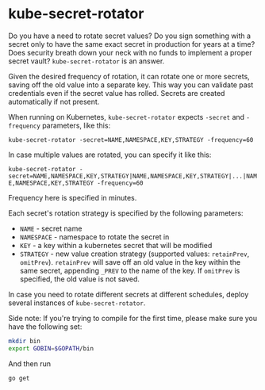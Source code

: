 # kube-secret-rotator

Do you have a need to rotate secret values? Do you sign something with a secret only to have the same exact secret in production for years at a time? Does security breath down your neck with no funds to implement a proper secret vault? `kube-secret-rotator` is an answer.

Given the desired frequency of rotation, it can rotate one or more secrets, saving off the old value into a separate key. This way you can validate past credentials even if the secret value has rolled. Secrets are created automatically if not present.

When running on Kubernetes, `kube-secret-rotator` expects `-secret` and `-frequency` parameters, like this:

`kube-secret-rotator -secret=NAME,NAMESPACE,KEY,STRATEGY -frequency=60`

In case multiple values are rotated, you can specify it like this:

`kube-secret-rotator -secret=NAME,NAMESPACE,KEY,STRATEGY|NAME,NAMESPACE,KEY,STRATEGY|...|NAME,NAMESPACE,KEY,STRATEGY -frequency=60`

Frequency here is specified in minutes.

Each secret's rotation strategy is specified by the following parameters:

* `NAME` - secret name
* `NAMESPACE` - namespace to rotate the secret in
* `KEY` - a key within a kubernetes secret that will be modified
* `STRATEGY` - new value creation strategy (supported values: `retainPrev`, `omitPrev`). `retainPrev` will save off an old value in the key within the same secret, appending `_PREV` to the name of the key. If `omitPrev` is specified, the old value is not saved.

In case you need to rotate different secrets at different schedules, deploy several instances of `kube-secret-rotator`.

Side note: If you're trying to compile for the first time, please make sure you have the following set:

```sh
mkdir bin 
export GOBIN=$GOPATH/bin
```

And then run

```sh
go get
```